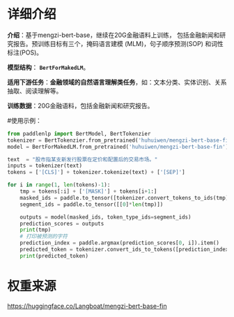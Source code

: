 # 详细介绍
**介绍**：基于mengzi-bert-base，继续在20G金融语料上训练，
包括金融新闻和研究报告。预训练目标有三个，掩码语言建模 (MLM)，句子顺序预测(SOP)
和词性标注(POS)。

**模型结构**： **`BertForMakedLM`**。

**适用下游任务**：**金融领域的自然语言理解类任务**，如：文本分类、实体识别、关系抽取、阅读理解等。

**训练数据**：20G金融语料，包括金融新闻和研究报告。

#使用示例：
```python
from paddlenlp import BertModel, BertTokenzier
tokenizer = BertTokenzier.from_pretrained('huhuiwen/mengzi-bert-base-fin')
model = BertForMakedLM.from_pretrained('huhuiwen/mengzi-bert-base-fin')

text  = "股市指某支新发行股票在定价和配置后的交易市场。"
inputs = tokenizer(text)
tokens = ['[CLS]'] + tokenizer.tokenize(text) + ['[SEP]']

for i in range(1, len(tokens)-1):
    tmp = tokens[:i] + ['[MASK]'] + tokens[i+1:]
    masked_ids = paddle.to_tensor([tokenizer.convert_tokens_to_ids(tmp)])
    segment_ids = paddle.to_tensor([[0]*len(tmp)])

    outputs = model(masked_ids, token_type_ids=segment_ids)
    prediction_scores = outputs
    print(tmp)
    # 打印被预测的字符
    prediction_index = paddle.argmax(prediction_scores[0, i]).item()
    predicted_token = tokenizer.convert_ids_to_tokens([prediction_index])[0]
    print(predicted_token)
```

# 权重来源
https://huggingface.co/Langboat/mengzi-bert-base-fin
